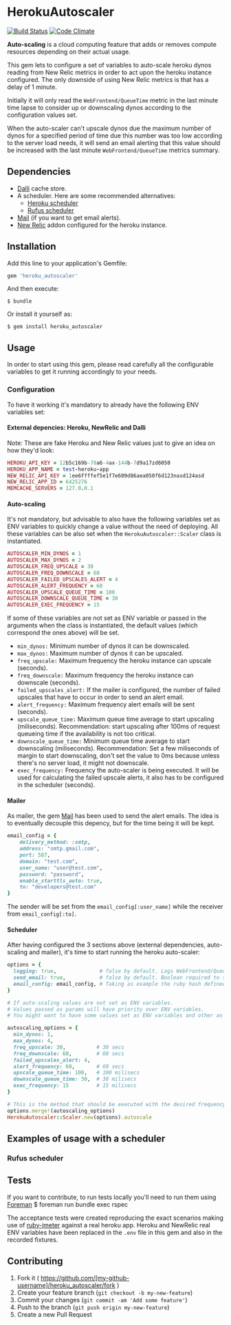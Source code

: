 # HerokuAutoscaler

[![Build Status](https://travis-ci.org/yonelacort/heroku_autoscaler.svg?branch=master)](https://travis-ci.org/yonelacort/heroku_autoscaler)
[![Code Climate](https://codeclimate.com/github/yonelacort/heroku_autoscaler/badges/gpa.svg)](https://codeclimate.com/github/yonelacort/heroku_autoscaler)

**Auto-scaling** is a cloud computing feature that adds or removes compute resources depending on their actual usage.

This gem lets to configure a set of variables to auto-scale heroku dynos reading from New Relic metrics in order to act upon the heroku instance configured. The only downside of using New Relic metrics is that has a delay of 1 minute.

Initially it will only read the ``WebFrontend/QueueTime`` metric in the last minute time lapse to consider up or downscaling dynos according to the configuration values set.

When the auto-scaler can't upscale dynos due the maximum number of dynos for a specified period of time due this number was too low according to the server load needs, it will send an email alerting that this value should be increased with the last minute ``WebFrontend/QueueTime`` metrics summary.


## Dependencies

- [Dalli](https://github.com/mperham/dalli) cache store.
- A scheduler. Here are some recommended alternatives:
    * [Heroku scheduler](https://addons.heroku.com/scheduler)
    * [Rufus scheduler](https://github.com/jmettraux/rufus-scheduler)
- [Mail](https://github.com/mikel/mail) (if you want to get email alerts).
- [New Relic](https://addons.heroku.com/newrelic) addon configured for the heroku instance.

## Installation

Add this line to your application's Gemfile:

```ruby
gem 'heroku_autoscaler'
```

And then execute:

    $ bundle

Or install it yourself as:

    $ gem install heroku_autoscaler

## Usage

In order to start using this gem, please read carefully all the configurable variables to get it running accordingly to your needs.

### Configuration

To have it working it's mandatory to already have the following ENV variables set:

#### External depencies: Heroku, NewRelic and Dalli

Note: These are fake Heroku and New Relic values just to give an idea on how they'd look:

````ruby
HEROKU_API_KEY = 12b5c169b-78a6-4ax-144b-7d9a17zd6050
HEROKU_APP_NAME = test-heroku-app
NEW_RELIC_API_KEY = 1ee6ffffef5e1f7e609d86aea050f6d123nasd124asd
NEW_RELIC_APP_ID = 6425276
MEMCACHE_SERVERS = 127.0.0.1
````

#### Auto-scaling

It's not mandatory, but advisable to also have the following variables set as ENV variables to quickly change a value without the need of deploying.
All these variables can be also set when the ``HerokuAutoscaler::Scaler`` class is instantiated.

````ruby
AUTOSCALER_MIN_DYNOS = 1
AUTOSCALER_MAX_DYNOS = 2
AUTOSCALER_FREQ_UPSCALE = 30
AUTOSCALER_FREQ_DOWNSCALE = 60
AUTOSCALER_FAILED_UPSCALES_ALERT = 4
AUTOSCALER_ALERT_FREQUENCY = 60
AUTOSCALER_UPSCALE_QUEUE_TIME = 100
AUTOSCALER_DOWNSCALE_QUEUE_TIME = 30
AUTOSCALER_EXEC_FREQUENCY = 15
````

If some of these variables are not set as ENV variable or passed in the arguments when the class is instantiated, the default values (which correspond the ones above) will be set.

* ``min_dynos:`` Minimum number of dynos it can be downscaled.
* ``max_dynos:`` Maximum number of dynos it can be upscaled.
* ``freq_upscale:`` Maximum frequency the heroku instance can upscale (seconds).
* ``freq_downscale:`` Maximum frequency the heroku instance can downscale (seconds).
* ``failed_upscales_alert:`` If the mailer is configured, the number of failed upscales that have to occur in order to send an alert email.
* ``alert_frequency:`` Maximum frequency alert emails will be sent (seconds).
* ``upscale_queue_time:`` Maximum queue time average to start upscaling (miliseconds).
Recommendation: start upscaling after 100ms of request queueing time if the availability is not too critical.
* ``downscale_queue_time:`` Minimum queue time average to start downscaling (miliseconds).
Recommendation: Set a few miliseconds of margin to start downscaling, don't set the value to 0ms because unless there's no server load, it might not downscale.
* ``exec_frequency:`` Frequency the auto-scaler is being executed. It will be used for calculating the failed upscale alerts, it also has to be configured in the scheduler (seconds).

#### Mailer

As mailer, the gem [Mail](https://github.com/mikel/mail) has been used to send the alert emails. The idea is to eventually decouple this depency, but for the time being it will be kept.

````ruby
email_config = {
    delivery_method: :smtp,
    address: "smtp.gmail.com",
    port: 587,
    domain: "test.com",
    user_name: "user@test.com",
    password: "password",
    enable_starttls_auto: true,
    to: "developers@test.com"
}
````

The sender will be set from the ``email_config[:user_name]`` while the receiver from ``email_config[:to]``.

#### Scheduler

After having configured the 3 sections above (external dependencies, auto-scaling and mailer), it's time to start running the heroku auto-scaler:

````ruby
options = {
  logging: true,              # false by default. Logs WebFrontend/QueueTime metrics whenever the autoscale function is executed
  send_email: true,           # false by default. Boolean required to send emails, even configuration is sent
  email_config: email_config, # Taking as example the ruby hash defined previously
}

# If auto-scaling values are not set as ENV variables.
# Values passed as params will have priority over ENV variables.
# You might want to have some values set as ENV variables and other as arguments, it's up to you.

autoscaling_options = {
  min_dynos: 1,
  max_dynos: 4,
  freq_upscale: 30,          # 30 secs
  freq_downscale: 60,        # 60 secs
  failed_upscales_alert: 4,
  alert_frequency: 60,       # 60 secs
  upscale_queue_time: 100,   # 100 milisecs
  downscale_queue_time: 30,  # 30 milisecs
  exec_frequency: 15         # 15 milisecs
}

# This is the method that should be executed with the desired frequency using the scheduler
options.merge!(autoscaling_options)
HerokuAutoscaler::Scaler.new(options).autoscale
````

## Examples of usage with a scheduler

### Rufus scheduler

## Tests

If you want to contribute, to run tests locally you'll need to run them using [Foreman](https://github.com/ddollar/foreman)
    $ foreman run bundle exec rspec

The acceptance tests were created reproducing the exact scenarios making use of [ruby-jmeter](https://github.com/flood-io/ruby-jmeter) against a real heroku app. Heroku and NewRelic real ENV variables have been replaced in the ``.env`` file in this gem and also in the recorded fixtures.

## Contributing

1. Fork it ( https://github.com/[my-github-username]/heroku_autoscaler/fork )
2. Create your feature branch (`git checkout -b my-new-feature`)
3. Commit your changes (`git commit -am 'Add some feature'`)
4. Push to the branch (`git push origin my-new-feature`)
5. Create a new Pull Request
